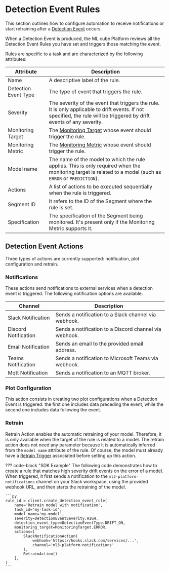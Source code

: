 # Detection Event Rules

This section outlines how to configure automation to receive notifications or start retraining after a [Detection Event] occurs.

When a Detection Event is produced, the ML cube Platform reviews all the Detection Event Rules you have set 
and triggers those matching the event.

Rules are specific to a task and are characterized by the following attributes:

| Attribute            | Description                                                                                                                                                            | 
|----------------------|------------------------------------------------------------------------------------------------------------------------------------------------------------------------|
| Name                 | A descriptive label of the rule.                                                                                                                                       |
| Detection Event Type | The type of event that triggers the rule.                                                                                                                              |
| Severity             | The severity of the event that triggers the rule. It is only applicable to drift events. If not specified, the rule will be triggered by drift events of any severity. |
| Monitoring Target    | The [Monitoring Target](index.md#monitoring-targets) whose event should trigger the rule.                                                                              |
| Monitoring Metric    | The [Monitoring Metric](index.md#monitoring-metrics) whose event should trigger the rule.                                                                              |
| Model name           | The name of the model to which the rule applies. This is only required when the monitoring target is related to a model (such as `ERROR` or `PREDICTION`).             |
| Actions              | A list of actions to be executed sequentially when the rule is triggered.                                                                                              |
| Segment ID           | It refers to the ID of the Segment where the rule is set.                                                                                                              |
| Specification        | The specification of the Segment being monitored. It's present only if the Monitoring Metric supports it.                                                              |                                                                                                                                                                                                                                                                                                                                                                                                                                                                                                                                                                                                                                                                                                                                    

## Detection Event Actions
Three types of actions are currently supported: notification, plot configuration and retrain.

### Notifications

These actions send notifications to external services when a detection event is triggered. The following notification options are available:

| Channel              | Description                                            |
|----------------------|--------------------------------------------------------|
| Slack Notification   | Sends a notification to a Slack channel via webhook.   |
| Discord Notification | Sends a notification to a Discord channel via webhook. |
| Email Notification   | Sends an email to the provided email address.          |
| Teams Notification   | Sends a notification to Microsoft Teams via webhook.   |
| Mqtt Notification    | Sends a notification to an MQTT broker.                |

### Plot Configuration

This action consists in creating two plot configurations when a Detection Event is triggered: the first one includes
data preceding the event, while the second one includes data following the event.

### Retrain

Retrain Action enables the automatic retraining of your model. Therefore, it is only available when the target of the rule is related to a model.
The retrain action does not need any parameter because it is automatically inferred from the `model name` attribute of the rule.
Of course, the model must already have a [Retrain Trigger](../integrations/retrain_trigger.md) associated before setting up this action.

??? code-block "SDK Example"
    The following code demonstrates how to create a rule that matches high severity drift events on the error of a model. 
    When triggered, it first sends a notification to the `ml3-platform-notifications` channel on your Slack workspace, using the 
    provided webhook URL, and then starts the retraining of the model.

    ```py
    rule_id = client.create_detection_event_rule(
        name='Retrain model with notification',
        task_id='my-task-id',
        model_name='my-model',
        severity=DetectionEventSeverity.HIGH,
        detection_event_type=DetectionEventType.DRIFT_ON,
        monitoring_target=MonitoringTarget.ERROR,
        actions=[
            SlackNotificationAction(
                webhook='https://hooks.slack.com/services/...',
                channel='ml3-platform-notifications'
            ),
            RetrainAction()
        ],
    )
    ```

[Detection Event]: detection_event.md